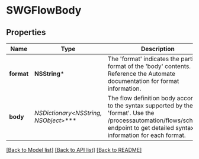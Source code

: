 # SWGFlowBody

## Properties
Name | Type | Description | Notes
------------ | ------------- | ------------- | -------------
**format** | **NSString*** | The &#39;format&#39; indicates the particular format of the &#39;body&#39; contents.  Reference the Automate documentation for format information. | [optional] 
**body** | **NSDictionary&lt;NSString*, NSObject*&gt;*** | The flow definition body according to the syntax supported by the &#39;format&#39;.  Use the /processautomation/flows/schemas endpoint to get detailed syntax information for each format. | [optional] 

[[Back to Model list]](../README.md#documentation-for-models) [[Back to API list]](../README.md#documentation-for-api-endpoints) [[Back to README]](../README.md)


